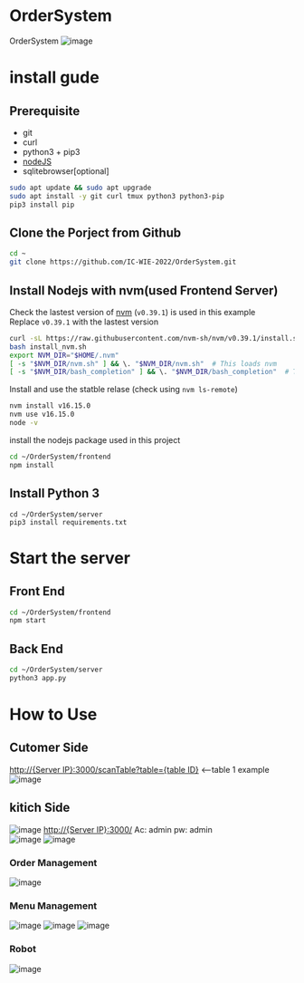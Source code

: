 # OrderSystem
OrderSystem
![image](https://user-images.githubusercontent.com/45313904/169800788-507131c2-0347-4b36-893d-e2692d84802e.png)

# install gude
## Prerequisite
* git
* curl
* python3 + pip3
* [nodeJS](https://github.com/IC-WIE-2022/OrderSystem/blob/main/README.md#install-nodejs-with-nvmused-frontend-server)
* sqlitebrowser[optional]
```bash
sudo apt update && sudo apt upgrade
sudo apt install -y git curl tmux python3 python3-pip
pip3 install pip
```
## Clone the Porject from Github
```bash
cd ~
git clone https://github.com/IC-WIE-2022/OrderSystem.git
```
## Install Nodejs with nvm(used Frontend Server)
Check the lastest version of [nvm](https://github.com/nvm-sh/nvm/releases) (`v0.39.1`) is used in this example    
Replace `v0.39.1` with the lastest version
```bash
curl -sL https://raw.githubusercontent.com/nvm-sh/nvm/v0.39.1/install.sh -o install_nvm.sh
bash install_nvm.sh
export NVM_DIR="$HOME/.nvm"
[ -s "$NVM_DIR/nvm.sh" ] && \. "$NVM_DIR/nvm.sh"  # This loads nvm
[ -s "$NVM_DIR/bash_completion" ] && \. "$NVM_DIR/bash_completion"  # This loads nvm bash_completion
```
Install and use the statble relase (check using `nvm ls-remote`)
```bash
nvm install v16.15.0
nvm use v16.15.0
node -v
```
install the nodejs package used in this project 
```bash
cd ~/OrderSystem/frontend
npm install
```
## Install Python 3
```
cd ~/OrderSystem/server
pip3 install requirements.txt
```

# Start the server
## Front End
```bash
cd ~/OrderSystem/frontend
npm start
```
## Back End
```bash
cd ~/OrderSystem/server
python3 app.py
```

# How to Use
## Cutomer Side
[http://{Server IP}:3000/scanTable?table={table ID}](http://158.132.154.15:3000/scanTable?table=1) <--table 1 example
![image](https://user-images.githubusercontent.com/45313904/169236423-e97cb205-c3b2-45e4-8191-a4d0ed5ce77e.png)

## kitich Side
![image](https://user-images.githubusercontent.com/45313904/169231916-f7b27102-d83c-453a-95b5-b58d317a4f0a.png)
[http://{Server IP}:3000/](http://158.132.154.15:3000/)
Ac: admin pw: admin     
![image](https://user-images.githubusercontent.com/45313904/169240648-1ebe90ca-fae1-47f6-b2bf-2d8c1318f841.png)
![image](https://user-images.githubusercontent.com/45313904/169240752-05f18ae7-3378-49c2-9e5b-f4d65a5f2515.png)
### Order Management
![image](https://user-images.githubusercontent.com/45313904/169241125-379b888f-2006-4306-b327-014e9086fb55.png)
### Menu Management
![image](https://user-images.githubusercontent.com/45313904/169241276-31fe6ee8-5a77-4123-a65d-3edcee339607.png)
![image](https://user-images.githubusercontent.com/45313904/169241333-e990afd2-bb26-443d-b0f8-37e937041d5e.png)
![image](https://user-images.githubusercontent.com/45313904/169241691-7e45517c-e06b-4ffa-85d7-f4c0815b001b.png)
### Robot
![image](https://user-images.githubusercontent.com/45313904/169241998-d45d4e0d-e487-4e97-bfc6-d0061e377b33.png)




